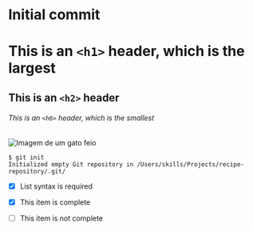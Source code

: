 # Initial commit

# This is an `<h1>` header, which is the largest
## This is an `<h2>` header
###### This is an `<h6>` header, which is the smallest

![Imagem de um gato feio](https://octodex.github.com/images/yaktocat.png)

```
$ git init
Initialized empty Git repository in /Users/skills/Projects/recipe-repository/.git/
```

- [x] List syntax is required
- [x] This item is complete
- [ ] This item is not complete

